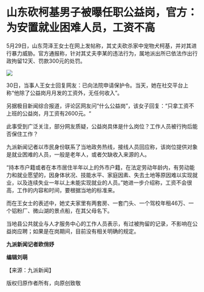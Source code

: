 # 山东砍柯基男子被曝任职公益岗，官方：为安置就业困难人员，工资不高

5月29日，山东菏泽王女士在网上发帖称，其丈夫砍杀家中宠物犬柯基，并对其进行暴力威胁。官方通报称，针对其丈夫李某的违法行为，属地派出所已依法作出行政拘留12天、罚款300元的处罚。

![](https://inews.gtimg.com/om_bt/OqhjS16ewinLn8YEoM7M8-X96giXPwVicTI3HUBzewgRYAA/1000)

30日，当事人王女士回复网友：已向法院申请保护令。当天，她在社交平台上称“他除了公益岗月月发的工资外，无任何收入”。

另据极目新闻综合报道，评论区网友问“什么公益岗”，该女子回复：“只拿工资不上班的公益岗，月工资有2600元。“

此事受到广泛关注，部分网友质疑，公益岗具体是什么岗位？工作人员被行拘后能否保住工作？

九派新闻记者以市民身份联系了当地政务热线，接线人员回应称，该岗位提供对象是就业困难的人员，一般是老年人，或者欠缺收入来源的人。

“持本市户籍或者在本市居住半年以上的外市户籍，在法定劳动年龄内，有劳动能力和就业愿望的，因身体状况、技能水平、家庭因素、失去土地等原因难以实现就业，以及连续失业一年以上未能实现就业的人员。”她进一步介绍称，工资不会很高，工作的内容和时间，要根据当地的标准来。

而在王女士的表述中，她丈夫家里有两套房、一套门头、一个驾校年租46万、一个铝粉厂、微山湖的景点船，在其父母名下。

当地县公共就业与人才服务中心的工作人员表示，有过被拘留的记录，不影响在公益岗应聘；如果是在岗期间，目前没有相关明确的规定。

**九派新闻记者欧俏妤**

**编辑刘萌**

【来源：九派新闻】

版权归原作者所有，向原创致敬

